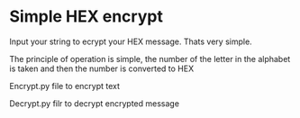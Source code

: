 <h1>Simple HEX encrypt</h1>
Input your string to ecrypt your HEX message. Thats very simple. <p>The principle of operation is simple, the number of the letter in the alphabet is taken and then the number is converted to HEX  

<p> Encrypt.py file to encrypt text </p>
<p> Decrypt.py filr to decrypt encrypted message </p>
